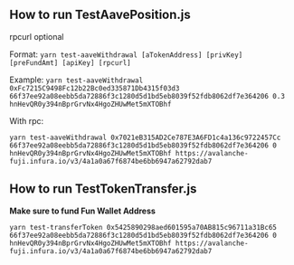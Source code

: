 

## How to run TestAavePosition.js

rpcurl optional

Format:
```yarn test-aaveWithdrawal [aTokenAddress] [privKey] [preFundAmt] [apiKey] [rpcurl] ```

Example:
```yarn test-aaveWithdrawal 0xFc7215C9498Fc12b22Bc0ed335871Db4315f03d3 66f37ee92a08eebb5da72886f3c1280d5d1bd5eb8039f52fdb8062df7e364206 0.3 hnHevQR0y394nBprGrvNx4HgoZHUwMet5mXTOBhf```


With rpc:

```yarn test-aaveWithdrawal 0x7021eB315AD2Ce787E3A6FD1c4a136c9722457Cc 66f37ee92a08eebb5da72886f3c1280d5d1bd5eb8039f52fdb8062df7e364206 0 hnHevQR0y394nBprGrvNx4HgoZHUwMet5mXTOBhf https://avalanche-fuji.infura.io/v3/4a1a0a67f6874be6bb6947a62792dab7```


## How to run TestTokenTransfer.js
 
**Make sure to fund Fun Wallet Address**
 
```yarn test-transferToken 0x5425890298aed601595a70AB815c96711a31Bc65 66f37ee92a08eebb5da72886f3c1280d5d1bd5eb8039f52fdb8062df7e364206 0 hnHevQR0y394nBprGrvNx4HgoZHUwMet5mXTOBhf https://avalanche-fuji.infura.io/v3/4a1a0a67f6874be6bb6947a62792dab7```